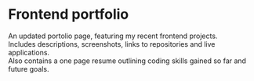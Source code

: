 # Frontend portfolio

An updated portolio page, featuring my recent frontend projects.  
Includes descriptions, screenshots, links to repositories and live applications.   
Also contains a one page resume outlining coding skills gained so far and future goals. 


